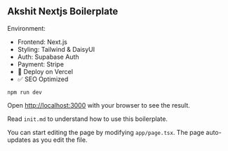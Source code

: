 ## Akshit Nextjs Boilerplate
Environment:
- Frontend: Next.js
- Styling: Tailwind & DaisyUI
- Auth: Supabase Auth
- Payment: Stripe
- 🔼 Deploy on Vercel
- ✅ SEO Optimized

```
npm run dev
```
Open [http://localhost:3000](http://localhost:3000) with your browser to see the result.

Read `init.md` to understand how to use this boilerplate.

You can start editing the page by modifying `app/page.tsx`. The page auto-updates as you edit the file.
